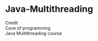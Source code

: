 # Java-Multithreading

Credit                 
Cave of programming                            
Java Multithreading course
